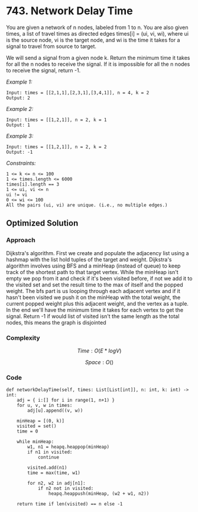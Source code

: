 # 743. Network Delay Time
You are given a network of n nodes, labeled from 1 to n. You are also given times, a list of travel times as directed edges times[i] = (ui, vi, wi), where ui is the source node, vi is the target node, and wi is the time it takes for a signal to travel from source to target.

We will send a signal from a given node k. Return the minimum time it takes for all the n nodes to receive the signal. If it is impossible for all the n nodes to receive the signal, return -1.

*Example 1:*

```
Input: times = [[2,1,1],[2,3,1],[3,4,1]], n = 4, k = 2
Output: 2
```

*Example 2:*

```
Input: times = [[1,2,1]], n = 2, k = 1
Output: 1
```

*Example 3:*

```
Input: times = [[1,2,1]], n = 2, k = 2
Output: -1
```

*Constraints:*

```
1 <= k <= n <= 100
1 <= times.length <= 6000
times[i].length == 3
1 <= ui, vi <= n
ui != vi
0 <= wi <= 100
All the pairs (ui, vi) are unique. (i.e., no multiple edges.)
```

## Optimized Solution

### Approach
Dijkstra's algorithm. First we create and populate the adjacency list using a hashmap with the list hold tuples of the target and weight. Dijkstra's algorithm involves using BFS and a minHeap (instead of queue) to keep track of the shortest path to that target vertex. While the minHeap isn't empty we pop from it and check if it's been visited before, if not we add it to the visited set and set the result time to the max of itself and the popped weight. The bfs part is us looping through each adjacent vertex and if it hasn't been visited we push it on the minHeap with the total weight, the current popped weight plus this adjacent weight, and the vertex as a tuple. In the end we'll have the minimum time it takes for each vertex to get the signal. Return -1 if would list of visited isn't the same length as the total nodes, this means the graph is disjointed

### Complexity
$$Time: O(E*logV)$$

$$Space: O()$$

### Code
```
def networkDelayTime(self, times: List[List[int]], n: int, k: int) -> int:
    adj = { i:[] for i in range(1, n+1) }
    for u, v, w in times:
        adj[u].append((v, w))

    minHeap = [(0, k)]
    visited = set()
    time = 0

    while minHeap:
        w1, n1 = heapq.heappop(minHeap)
        if n1 in visited:
            continue

        visited.add(n1)
        time = max(time, w1)

        for n2, w2 in adj[n1]:
            if n2 not in visited:
                heapq.heappush(minHeap, (w2 + w1, n2))

    return time if len(visited) == n else -1
```